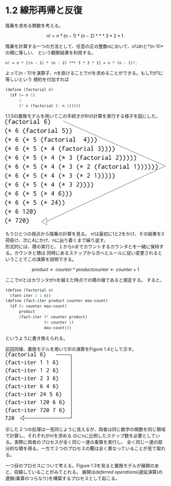 # 1.2 線形再帰と反復
階乗を求める関数を考える。  

```math
n! = n * (n - 1) * (n - 2) *** 3 * 2 * 1.
```

階乗を計算する一つの方法として、任意の正の整数*n*において、*n!*は*n*と*(n-1)!*の積に等しい、
という観察結果を利用する。

```maath
n! = n * [(n - 1) * (n - 2) *** 3 * 2 * 1] = n * (n - 1)!.
```

よって(n - 1)!を演算子、nを掛けることでn!を求めることができる。もし1!が1に等しいという
規約を付加すれば

```Scheme
(define (factorial n)
  (if (= n 1)
      1
      (* n (factorial (- n 1)))))
```

1.1.5の置換モデルを用いてこの手続きが6!の計算を実行する様子を図にした。  
![Figure1.3](./Figure1.3.png "Figure1.3")

もうひとつの視点から階乗の計算を見る。
n!は最初に1と2をかけ、その結果を3荷掛け、次に4にかけ、nに辿り着くまで繰り返す。  
形式的には、積の実行と、１からnまでカウントするカウンタとを一緒に保持する。カウンタと積は
同時にあるステップから次へとルールに従い変更されるということでこの演算を説明できる。

```math
product ← counter * product
counter ← counter + 1
```

ここでn!とはカウンタがnを越えた時点での積の値であると規定する。
すると、

```Scheme
(define (factorial n)
  (fant-iter 1 1 n))
(define (fact-iter product counter max-count)
  (if (> counter max-count)
      product
      (fact-iter (* counter product)
                 (+ counter 1)
                 max-count)))
```
				 
というように書き換えられる。  


前回同様、置換モデルを用いて6!の演算をFigure 1.4として示す。
![Figure1.4](./Figure1.4.png "Figure1.4")

示した２つの処理は一見同じように見えるが、両者は同じ数学の関数を同じ領域で計算し、それぞれがn!を求める
のにnに比例したステップ数を必要としている。実際に両者のプロセスが全く同じ一連の乗算を実行し、
全く同じ一連の部分的な積を得る。一方で２つのプロセスの**形**は全く異なっていることが見て取れる。

一つ目のプロセスについて考える。Figure 1.3を見ると置換モデルが展開のあと、収縮していることがみてとれる。
展開は*deferred operations*(遅延演算)の連鎖(乗算のつらなり)を構築するプロセスとして起こる。







